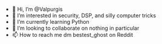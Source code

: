 - 👋 Hi, I’m @Valpurgis
- 👀 I’m interested in security, DSP, and silly computer tricks
- 🌱 I’m currently learning Python
- 💞️ I’m looking to collaborate on nothing in particular
- 📫 How to reach me dm bestest_ghost on Reddit

<!---
Valpurgis/Valpurgis is a ✨ special ✨ repository because its `README.md` (this file) appears on your GitHub profile.
You can click the Preview link to take a look at your changes.
--->
